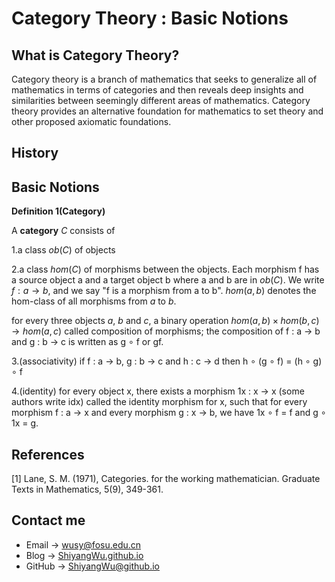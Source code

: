 # Category Theory : Basic Notions

<script src="https://cdn.mathjax.org/mathjax/latest/MathJax.js?config=TeX-AMS-MML_HTMLorMML" type="text/javascript"></script> <script type="text/x-mathjax-config"> MathJax.Hub.Config({ tex2jax: { skipTags: ['script', 'noscript', 'style', 'textarea', 'pre'], inlineMath: [['$','$']] } }); </script>

## What is Category Theory?

Category theory is a branch of mathematics that seeks to generalize all of mathematics in terms of categories and then reveals deep insights and similarities between seemingly different areas of mathematics. Category theory provides an alternative foundation for mathematics to set theory and other proposed axiomatic foundations.

## History

## Basic Notions

**Definition 1(Category)**

A **category** $C$ consists of

1.a class $ob(C)$ of objects

2.a class $hom(C)$ of morphisms between the objects. Each morphism f has a source object a and a target object b where a and b are in $ob(C)$. We write $f: a \rightarrow b$, and we say "f is a morphism from a to b". $hom(a, b)$ denotes the hom-class of all morphisms from $a$ to $b$. 

for every three objects $a$, $b$ and $c$, a binary operation $hom(a, b) \times hom(b, c) \rightarrow hom(a, c)$ called composition of morphisms; the composition of f : a → b and g : b → c is written as g ∘ f or gf.

3.(associativity) if f : a → b, g : b → c and h : c → d then h ∘ (g ∘ f) = (h ∘ g) ∘ f

4.(identity) for every object x, there exists a morphism 1x : x → x (some authors write idx) called the identity morphism for x, such that for every morphism f : a → x and every morphism g : x → b, we have 1x ∘ f = f and g ∘ 1x = g.

## References

[1] Lane, S. M. (1971), Categories. for the working mathematician. Graduate Texts in Mathematics, 5(9), 349-361.

## Contact me

* Email -> <wusy@fosu.edu.cn>
* Blog -> [ShiyangWu.github.io](https://shiyangwu.github.io/)
* GitHub -> [ShiyangWu@github.io](https://github.com/ShiyangWu/ShiyangWu.github.io/blob/master/README.md)

